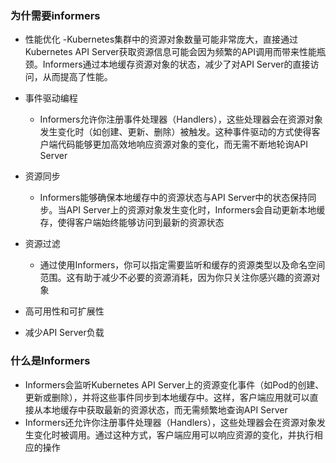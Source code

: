 ### 为什需要informers
- 性能优化
  -Kubernetes集群中的资源对象数量可能非常庞大，直接通过Kubernetes API Server获取资源信息可能会因为频繁的API调用而带来性能瓶颈。Informers通过本地缓存资源对象的状态，减少了对API Server的直接访问，从而提高了性能。

- 事件驱动编程
  - Informers允许你注册事件处理器（Handlers），这些处理器会在资源对象发生变化时（如创建、更新、删除）被触发。这种事件驱动的方式使得客户端代码能够更加高效地响应资源对象的变化，而无需不断地轮询API Server
- 资源同步
  - Informers能够确保本地缓存中的资源状态与API Server中的状态保持同步。当API Server上的资源对象发生变化时，Informers会自动更新本地缓存，使得客户端始终能够访问到最新的资源状态
- 资源过滤
  - 通过使用Informers，你可以指定需要监听和缓存的资源类型以及命名空间范围。这有助于减少不必要的资源消耗，因为你只关注你感兴趣的资源对象
- 高可用性和可扩展性
- 减少API Server负载
### 什么是Informers
- Informers会监听Kubernetes API Server上的资源变化事件（如Pod的创建、更新或删除），并将这些事件同步到本地缓存中。这样，客户端应用就可以直接从本地缓存中获取最新的资源状态，而无需频繁地查询API Server
- Informers还允许你注册事件处理器（Handlers），这些处理器会在资源对象发生变化时被调用。通过这种方式，客户端应用可以响应资源的变化，并执行相应的操作